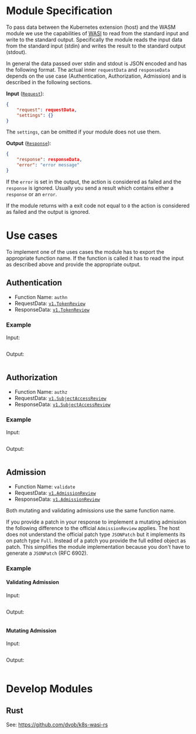 # Module Specification

To pass data between the Kubernetes extension (host) and the WASM module we use the capabilities of [WASI](https://wasi.dev/) to read from the standard input and write to the standard output.
Specifically the module reads the input data from the standard input (stdin) and writes the result to the standard output (stdout).

In general the data passed over stdin and stdout is JSON encoded and has the following format.
The actual inner `requestData` and `responseData` depends on the use case (Authentication, Authorization, Admission) and is described in the following sections.

**Input** ([`Request`](https://github.com/dvob/kubernetes/blob/704f41c20a83b76e1542fca89b046cf854106df2/pkg/wasm/runner.go#L66)):
```json
{
	"request": requestData,
	"settings": {}
}
```
The `settings`, can be omitted if your module does not use them.

**Output** ([`Response`](https://github.com/dvob/kubernetes/blob/704f41c20a83b76e1542fca89b046cf854106df2/pkg/wasm/runner.go#L71)):
```json
{
	"response": responseData,
	"error": "error message"
}
```
If the `error` is set in the output, the action is considered as failed and the `response` is ignored.
Usually you send a result which contains either a `response` or an `error`.

If the module returns with a exit code not equal to `0` the action is considered as failed and the output is ignored.

# Use cases
To implement one of the uses cases the module has to export the appropriate function name.
If the function is called it has to read the input as described above and provide the appropriate output.

## Authentication
* Function Name: `authn`
* RequestData: [`v1.TokenReview`](https://pkg.go.dev/k8s.io/api/authentication/v1#TokenReview)
* ResponseData: [`v1.TokenReview`](https://pkg.go.dev/k8s.io/api/authentication/v1#TokenReview)

### Example
Input:
```json
```

Output:
```json
```

## Authorization
* Function Name: `authz`
* RequestData: [`v1.SubjectAccessReview`](https://pkg.go.dev/k8s.io/api/authorization/v1#SubjectAccessReview)
* ResponseData: [`v1.SubjectAccessReview`](https://pkg.go.dev/k8s.io/api/authorization/v1#SubjectAccessReview)

### Example
Input:
```json
```

Output:
```json
```

## Admission
* Function Name: `validate`
* RequestData: [`v1.AdmissionReview`](https://pkg.go.dev/k8s.io/api/admission/v1#AdmissionReview)
* ResponseData: [`v1.AdmissionReview`](https://pkg.go.dev/k8s.io/api/admission/v1#AdmissionReview)

Both mutating and validating admissions use the same function name.

If you provide a patch in your response to implement a mutating admission the following difference to the official `AdmissionReview` applies.
The host does not understand the official patch type `JSONPatch` but it implements its on patch type `Full`.
Instead of a patch you provide the full edited object as patch.
This simplifies the module implementation because you don't have to generate a `JSONPatch` (RFC 6902).

### Example
#### Validating Admission
Input:
```json
```

Output:
```json
```

#### Mutating Admission
Input:
```json
```

Output:
```json
```

# Develop Modules

## Rust

See: https://github.com/dvob/k8s-wasi-rs
